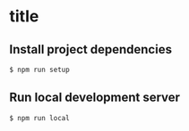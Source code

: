 # title

## Install project dependencies

```bash
$ npm run setup
```

## Run local development server

```bash
$ npm run local
```
